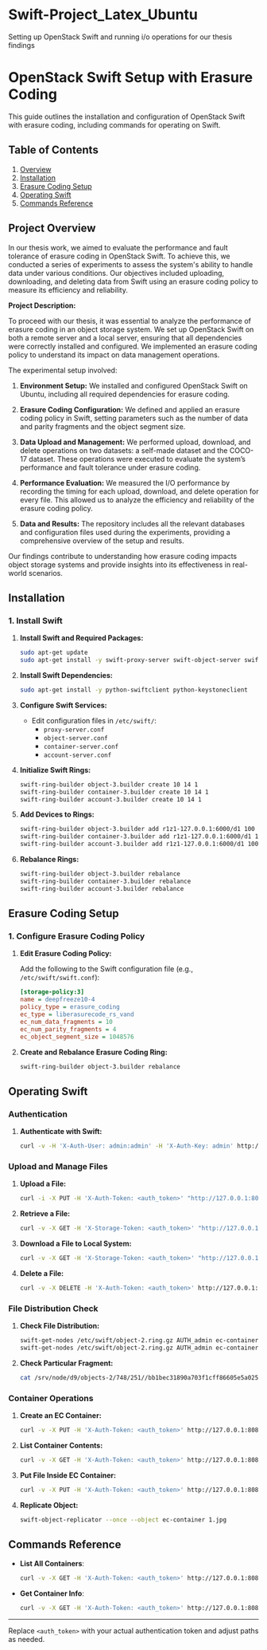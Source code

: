 # Swift-Project_Latex_Ubuntu
Setting up OpenStack Swift and running i/o operations for our thesis findings


# OpenStack Swift Setup with Erasure Coding

This guide outlines the installation and configuration of OpenStack Swift with erasure coding, including commands for operating on Swift.

## Table of Contents
1. [Overview](#Overview)
2. [Installation](#installation)
3. [Erasure Coding Setup](#erasure-coding-setup)
4. [Operating Swift](#operating-swift)
5. [Commands Reference](#commands-reference)

## Project Overview 

In our thesis work, we aimed to evaluate the performance and fault tolerance of erasure coding in OpenStack Swift. To achieve this, we conducted a series of experiments to assess the system's ability to handle data under various conditions. Our objectives included uploading, downloading, and deleting data from Swift using an erasure coding policy to measure its efficiency and reliability.

**Project Description:**

To proceed with our thesis, it was essential to analyze the performance of erasure coding in an object storage system. We set up OpenStack Swift on both a remote server and a local server, ensuring that all dependencies were correctly installed and configured. We implemented an erasure coding policy to understand its impact on data management operations.

The experimental setup involved:

1. **Environment Setup:** We installed and configured OpenStack Swift on Ubuntu, including all required dependencies for erasure coding.
   
2. **Erasure Coding Configuration:** We defined and applied an erasure coding policy in Swift, setting parameters such as the number of data and parity fragments and the object segment size.

3. **Data Upload and Management:** We performed upload, download, and delete operations on two datasets: a self-made dataset and the COCO-17 dataset. These operations were executed to evaluate the system’s performance and fault tolerance under erasure coding.

4. **Performance Evaluation:** We measured the I/O performance by recording the timing for each upload, download, and delete operation for every file. This allowed us to analyze the efficiency and reliability of the erasure coding policy.

5. **Data and Results:** The repository includes all the relevant databases and configuration files used during the experiments, providing a comprehensive overview of the setup and results.

Our findings contribute to understanding how erasure coding impacts object storage systems and provide insights into its effectiveness in real-world scenarios.

## Installation

### 1. Install Swift

1. **Install Swift and Required Packages:**

    ```bash
    sudo apt-get update
    sudo apt-get install -y swift-proxy-server swift-object-server swift-container-server swift-account-server
    ```

2. **Install Swift Dependencies:**

    ```bash
    sudo apt-get install -y python-swiftclient python-keystoneclient
    ```

3. **Configure Swift Services:**

    - Edit configuration files in `/etc/swift/`:
      - `proxy-server.conf`
      - `object-server.conf`
      - `container-server.conf`
      - `account-server.conf`

4. **Initialize Swift Rings:**

    ```bash
    swift-ring-builder object-3.builder create 10 14 1
    swift-ring-builder container-3.builder create 10 14 1
    swift-ring-builder account-3.builder create 10 14 1
    ```

5. **Add Devices to Rings:**

    ```bash
    swift-ring-builder object-3.builder add r1z1-127.0.0.1:6000/d1 100
    swift-ring-builder container-3.builder add r1z1-127.0.0.1:6000/d1 100
    swift-ring-builder account-3.builder add r1z1-127.0.0.1:6000/d1 100
    ```

6. **Rebalance Rings:**

    ```bash
    swift-ring-builder object-3.builder rebalance
    swift-ring-builder container-3.builder rebalance
    swift-ring-builder account-3.builder rebalance
    ```

## Erasure Coding Setup

### 1. Configure Erasure Coding Policy

1. **Edit Erasure Coding Policy:**

    Add the following to the Swift configuration file (e.g., `/etc/swift/swift.conf`):

    ```ini
    [storage-policy:3]
    name = deepfreeze10-4
    policy_type = erasure_coding
    ec_type = liberasurecode_rs_vand
    ec_num_data_fragments = 10
    ec_num_parity_fragments = 4
    ec_object_segment_size = 1048576
    ```

2. **Create and Rebalance Erasure Coding Ring:**

    ```bash
    swift-ring-builder object-3.builder rebalance
    ```

## Operating Swift

### Authentication

1. **Authenticate with Swift:**

    ```bash
    curl -v -H 'X-Auth-User: admin:admin' -H 'X-Auth-Key: admin' http://localhost:8080/auth/v1.0/
    ```

### Upload and Manage Files

1. **Upload a File:**

    ```bash
    curl -i -X PUT -H 'X-Auth-Token: <auth_token>' "http://127.0.0.1:8080/v1.0/AUTH_admin/mycontainer/Stext1.txt" -T /home/upom/Desktop/file.txt
    ```

2. **Retrieve a File:**

    ```bash
    curl -v -X GET -H 'X-Storage-Token: <auth_token>' "http://127.0.0.1:8080/v1.0/AUTH_admin/mycontainer/Stext1.txt"
    ```

3. **Download a File to Local System:**

    ```bash
    curl -v -X GET -H 'X-Storage-Token: <auth_token>' "http://127.0.0.1:8080/v1.0/AUTH_admin/mycontainer/Stext1.txt" -o /home/upom/Desktop/T.txt
    ```

4. **Delete a File:**

    ```bash
    curl -v -X DELETE -H 'X-Auth-Token: <auth_token>' http://127.0.0.1:8080/v1.0/AUTH_admin/mycontainer/Stext1.txt
    ```

### File Distribution Check

1. **Check File Distribution:**

    ```bash
    swift-get-nodes /etc/swift/object-2.ring.gz AUTH_admin ec-container text1.txt
    swift-get-nodes /etc/swift/object-2.ring.gz AUTH_admin ec-container mp31.mp3
    ```

2. **Check Particular Fragment:**

    ```bash
    cat /srv/node/d9/objects-2/748/251//bb1bec31890a703f1cff86605e5a0251/1677059693.44381#13#d.data
    ```

### Container Operations

1. **Create an EC Container:**

    ```bash
    curl -v -X PUT -H 'X-Auth-Token: <auth_token>' http://127.0.0.1:8080/v1.0/AUTH_admin/ec-container -H 'X-Storage-Policy: deepfreeze10-4'
    ```

2. **List Container Contents:**

    ```bash
    curl -v -X GET -H 'X-Auth-Token: <auth_token>' http://127.0.0.1:8080/v1.0/AUTH_admin/ec-container
    ```

3. **Put File Inside EC Container:**

    ```bash
    curl -v -X PUT -H 'X-Auth-Token: <auth_token>' http://127.0.0.1:8080/v1.0/AUTH_admin/ec-container/1.jpg -T /path/to/file.jpg
    ```

4. **Replicate Object:**

    ```bash
    swift-object-replicator --once --object ec-container 1.jpg
    ```

## Commands Reference

- **List All Containers**: 

    ```bash
    curl -v -X GET -H 'X-Auth-Token: <auth_token>' http://127.0.0.1:8080/v1.0/AUTH_admin
    ```

- **Get Container Info**: 

    ```bash
    curl -v -X GET -H 'X-Auth-Token: <auth_token>' http://127.0.0.1:8080/v1.0/AUTH_admin/<container_name>
    ```

---

Replace `<auth_token>` with your actual authentication token and adjust paths as needed.
